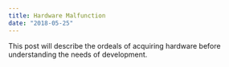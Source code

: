 ```yaml
---
title: Hardware Malfunction
date: "2018-05-25"
---
```


This post will describe the ordeals of acquiring hardware before understanding the needs of development.